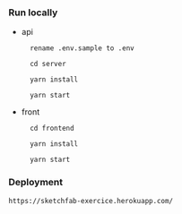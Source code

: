 ### Run locally

- api

      	rename .env.sample to .env

      	cd server

      	yarn install

      	yarn start

- front

      	cd frontend

      	yarn install

      	yarn start

### Deployment

    https://sketchfab-exercice.herokuapp.com/
